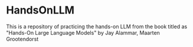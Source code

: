 # HandsOnLLM
This is a repository of practicing the hands-on LLM from the book titled as "Hands-On Large Language Models" by Jay Alammar, Maarten Grootendorst 
